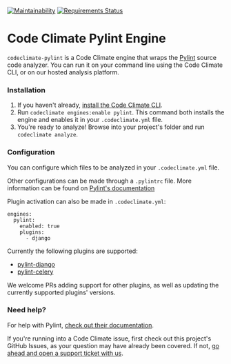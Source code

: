 [![Maintainability](https://api.codeclimate.com/v1/badges/af6595b5ba0a85c3c0a1/maintainability)](https://codeclimate.com/github/meuspedidos/codeclimate-pylint/maintainability) [![Requirements Status](https://requires.io/github/meuspedidos/codeclimate-pylint/requirements.svg?branch=master)](https://requires.io/github/meuspedidos/codeclimate-pylint/requirements/?branch=master)

# Code Climate Pylint Engine

`codeclimate-pylint` is a Code Climate engine that wraps the [Pylint](https://github.com/PyCQA/pylint) source code analyzer. You can run it on your command line using the Code Climate CLI, or on our hosted analysis platform.

### Installation

1. If you haven't already, [install the Code Climate CLI](https://github.com/codeclimate/codeclimate).
2. Run `codeclimate engines:enable pylint`. This command both installs the engine and enables it in your `.codeclimate.yml` file.
3. You're ready to analyze! Browse into your project's folder and run `codeclimate analyze`.

### Configuration

You can configure which files to be analyzed in your `.codeclimate.yml` file.

Other configurations can be made through a `.pylintrc` file. More information can be found on [Pylint's documentation](https://pylint.readthedocs.io/en/latest/)

Plugin activation can also be made in `.codeclimate.yml`:

```
engines:
  pylint:
    enabled: true
    plugins:
      - django
```

Currently the following plugins are supported:

- [pylint-django](https://github.com/PyCQA/pylint-django)
- [pylint-celery](https://github.com/PyCQA/pylint-celery)

We welcome PRs adding support for other plugins, as well as updating the currently supported plugins' versions.

### Need help?

For help with Pylint, [check out their documentation](https://pylint.readthedocs.io/en/latest/).

If you're running into a Code Climate issue, first check out this project's GitHub Issues, as your question may have already been covered. If not, [go ahead and open a support ticket with us](https://codeclimate.com/help).
